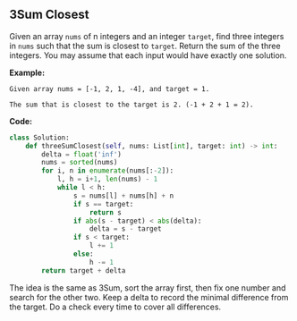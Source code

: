 ## 3Sum Closest
Given an array `nums` of n integers and an integer `target`, find three integers in `nums` such that the sum is closest to `target`. Return the sum of the three integers. You may assume that each input would have exactly one solution.

**Example:**

```
Given array nums = [-1, 2, 1, -4], and target = 1.

The sum that is closest to the target is 2. (-1 + 2 + 1 = 2).
```
**Code:**

```python
class Solution:
    def threeSumClosest(self, nums: List[int], target: int) -> int:
        delta = float('inf')
        nums = sorted(nums)
        for i, n in enumerate(nums[:-2]):
            l, h = i+1, len(nums) - 1
            while l < h:
                s = nums[l] + nums[h] + n
                if s == target:
                    return s
                if abs(s - target) < abs(delta):
                    delta = s - target
                if s < target:
                    l += 1
                else:
                    h -= 1
        return target + delta
```
The idea is the same as 3Sum, sort the array first, then fix one number and search for the other two. Keep a delta to record the minimal difference from the target. Do a check every time to cover all differences.